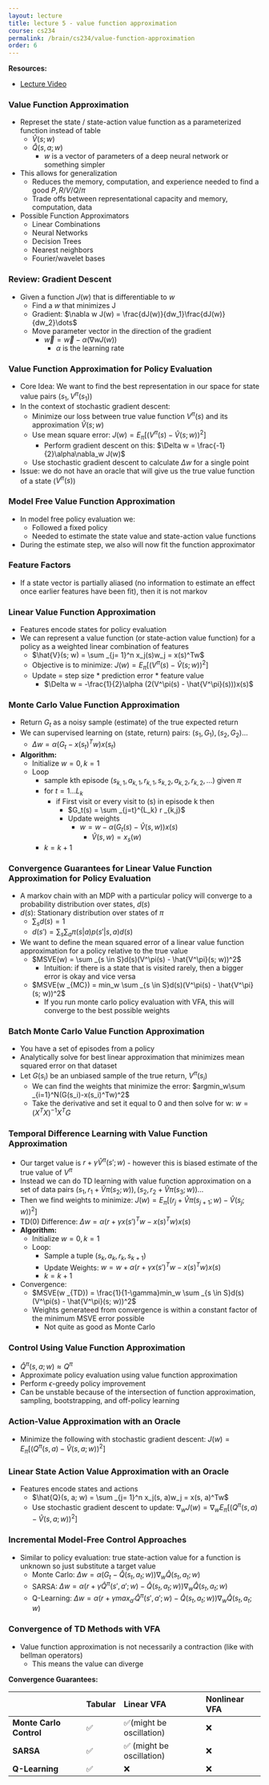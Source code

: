 ```yaml
---
layout: lecture
title: lecture 5 - value function approximation
course: cs234
permalink: /brain/cs234/value-function-approximation
order: 6
---
```


**Resources:**
- [Lecture Video](https://youtu.be/buptHUzDKcE?feature=shared)

### Value Function Approximation
- Represet the state / state-action value function as a parameterized function instead of table
  - $\hat{V}(s; w)$
  - $\hat{Q}(s, a; w)$
    - $w$ is a vector of parameters of a deep neural network or something simpler
- This allows for generalization
  - Reduces the memory, computation, and experience needed to find a good $P, R / V / Q / \pi$
  - Trade offs between representational capacity and memory, computation, data
- Possible Function Approximators
  - Linear Combinations
  - Neural Networks
  - Decision Trees
  - Nearest neighbors
  - Fourier/wavelet bases

### Review: Gradient Descent
- Given a function $J(w)$ that is differentiable to $w$ 
  - Find a $w$ that minimizes J
  - Gradient: $\nabla w J(w) = \frac{dJ(w)}{dw_1}\frac{dJ(w)}{dw_2}\dots$
  - Move parameter vector in the direction of the gradient
    - $\overrightarrow{w} = \overrightarrow{w} - \alpha(\nabla w J(w))$
      - $\alpha$ is the learning rate

### Value Function Approximation for Policy Evaluation
- Core Idea: We want to find the best representation in our space for state value pairs $(s_1, V^\pi(s_1))$
- In the context of stochastic gradient descent:
  - Minimize our loss between true value function $V^\pi(s)$ and its approximation $\hat{V}(s; w)$
  - Use mean square error: $J(w) = E_{\pi}[(V^\pi(s) - \hat{V}(s; w))^2]$
    - Perform gradient descent on this: $\Delta w = \frac{-1}{2}\alpha\nabla_w J(w)$
  - Use stochastic gradient descent to calculate $\Delta w$ for a single point
- Issue: we do not have an oracle that will give us the true value function of a state ($V^\pi(s)$)

### Model Free Value Function Approximation
- In model free policy evaluation we:
  - Followed a fixed policy
  - Needed to estimate the state value and state-action value functions
- During the estimate step, we also will now fit the function approximator

### Feature Factors
- If a state vector is partially aliased (no information to estimate an effect once earlier features have been fit), then it is not markov

### Linear Value Function Approximation
- Features encode states for policy evaluation
- We can represent a value function (or state-action value function) for a policy as a weighted linear combination of features
  - $\hat{V}(s; w) = \sum _{j= 1}^n x_j(s)w_j = x(s)^Tw$
  - Objective is to minimize: $J(w) = E_{\pi}[(V^\pi(s) - \hat{V}(s; w))^2]$
  - Update = step size * prediction error * feature value
    - $\Delta w = -\frac{1}{2}\alpha (2(V^\pi(s) - \hat{V^\pi}(s)))x(s)$

### Monte Carlo Value Function Approximation
- Return $G_t$ as a noisy sample (estimate) of the true expected return
- We can supervised learning on (state, return) pairs: $(s_1, G_1), (s_2, G_2) \dots$
  - $\Delta w = \alpha (G_t - x(s_t)^Tw)x(s_t)$
- **Algorithm:**
  - Initialize $w = 0, k = 1$
  - Loop
    - sample kth episode $(s _{k,1}, a _{k,1}, r _{k,1}, s _{k,2}, a _{k,2}, r _{k,2}, \dots)$ given $\pi$
    - for $t = 1 \dots L_k$
      - if First visit or every visit to (s) in episode k then
        - $G_t(s) = \sum _{j=t}^{L_k} r _{k,j}$
        - Update weights
          - $w = w - \alpha(G_t(s) - \hat{V}(s, w))x(s)$
            - $\hat{V}(s, w) = x_s(w)$
    - $k = k+1$

### Convergence Guarantees for Linear Value Function Approximation for Policy Evaluation
- A markov chain with an MDP with a particular policy will converge to a probability distribution over states, $d(s)$
- $d(s)$: Stationary distribution over states of $\pi$
  - $\sum_s d(s) = 1$
  - $d(s') = \sum _{s} \sum _{a} \pi(s\vert a)p(s'\vert s, a)d(s)$
- We want to define the mean squared error of a linear value function approximation for a policy relative to the true value
  - $MSVE(w) = \sum _{s \in S}d(s)(V^\pi(s) - \hat{V^\pi}(s; w))^2$
    - Intuition: if there is a state that is visited rarely, then a bigger error is okay and vice versa
  - $MSVE(w _{MC}) = min_w \sum _{s \in S}d(s)(V^\pi(s) - \hat{V^\pi}(s; w))^2$
    - If you run monte carlo policy evaluation with VFA, this will converge to the best possible weights

### Batch Monte Carlo Value Function Approximation
- You have a set of episodes from a policy
- Analytically solve for best linear approximation that minimizes mean squared error on that dataset
- Let $G(s_i)$ be an unbiased sample of the true return, $V^\pi (s_i)$
  - We can find the weights that minimize the error: $argmin_w\sum _{i=1}^N(G(s_i)-x(s_i)^Tw)^2$
  - Take the derivative and set it equal to 0 and then solve for w: $w = (X^TX)^{-1}X^TG$

### Temporal Difference Learning with Value Function Approximation
- Our target value is $r + \gamma \hat{V}^\pi(s';w)$ - however this is biased estimate of the true value of $V^\pi$
- Instead we can do TD learning with value function approximation on a set of data pairs $(s_1, r_1 + \hat{V}\pi(s_2; w)), (s_2, r_2 + \hat{V}\pi(s_3; w)) \dots$
- Then we find weights to minimize: $J(w) = E _\pi[(r_j + \hat{V}\pi(s _{j+1}; w) - \hat{V}(s_j; w))^2]$
- TD(0) Difference: $\Delta w = \alpha(r + \gamma x(s')^Tw-x(s)^Tw)x(s)$
- **Algorithm:**
  - Initialize $w = 0, k = 1$
  - Loop:
    - Sample a tuple $(s_k, a_k, r_k, s _{k+1})$
    - Update Weights: $w = w + \alpha(r + \gamma x(s')^Tw-x(s)^Tw)x(s)$
    - $k = k+1$
- Convergence:
  - $MSVE(w _{TD}) = \frac{1}{1-\gamma}min_w \sum _{s \in S}d(s)(V^\pi(s) - \hat{V^\pi}(s; w))^2$
  - Weights generateed from convergence is within a constant factor of the minimum MSVE error possible
    - Not quite as good as Monte Carlo

### Control Using Value Function Approximation
- $\hat{Q}^\pi(s, a; w) \approx Q^\pi$
- Approximate policy evaluation using value function approximation
- Perform $\epsilon$-greedy policy improvement
- Can be unstable because of the intersection of function approximation, sampling, bootstrapping, and off-policy learning
  
### Action-Value Approximation with an Oracle
- Minimize the following with stochastic gradient descent: $J(w) = E_{\pi}[(Q^\pi(s, a) - \hat{V}(s, a; w))^2]$

### Linear State Action Value Approximation with an Oracle
- Features encode states and actions
  - $\hat{Q}(s, a; w) = \sum _{j= 1}^n x_j(s, a)w_j = x(s, a)^Tw$
  - Use stochastic gradient descent to update: $\nabla_w J(w) = \nabla_w E_{\pi}[(Q^\pi(s, a) - \hat{V}(s, a; w))^2]$

### Incremental Model-Free Control Approaches
- Similar to policy evaluation: true state-action value for a function is unknown so just substitute a target value
  -  Monte Carlo: $\Delta w = \alpha (G_t - \hat{Q}(s_t, a_t;w))\nabla_w\hat{Q}(s_t, a_t;w)$
  -  SARSA: $\Delta w = \alpha (r + \gamma \hat{Q}^\pi(s', a';w) - \hat{Q}(s_t, a_t;w))\nabla_w\hat{Q}(s_t, a_t;w)$
  -  Q-Learning: $\Delta w = \alpha (r + \gamma max _{a'} \hat{Q}^\pi(s', a';w) - \hat{Q}(s_t, a_t;w))\nabla_w\hat{Q}(s_t, a_t;w)$
 
### Convergence of TD Methods with VFA
- Value function approximation is not necessarily a contraction (like with bellman operators)
  - This means the value can diverge

**Convergence Guarantees:**

|                         | Tabular | Linear VFA               | Nonlinear VFA |
| :---------------------- | :------ | :----------------------- | :------------ |
| **Monte Carlo Control** | ✅       | ✅(might be oscillation)  | ❌             |
| **SARSA**               | ✅       | ✅ (might be oscillation) | ❌             |
| **Q-Learning**          | ✅       | ❌                        | ❌             |
